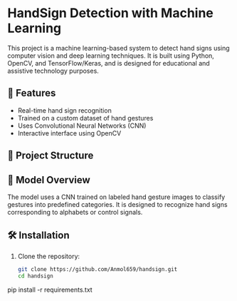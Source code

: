 # HandSign Detection with Machine Learning

This project is a machine learning-based system to detect hand signs using computer vision and deep learning techniques. It is built using Python, OpenCV, and TensorFlow/Keras, and is designed for educational and assistive technology purposes.

## 🚀 Features

- Real-time hand sign recognition
- Trained on a custom dataset of hand gestures
- Uses Convolutional Neural Networks (CNN)
- Interactive interface using OpenCV

## 📁 Project Structure


## 🧠 Model Overview

The model uses a CNN trained on labeled hand gesture images to classify gestures into predefined categories. It is designed to recognize hand signs corresponding to alphabets or control signals.

## 🛠️ Installation

1. Clone the repository:
   ```bash
   git clone https://github.com/Anmol659/handsign.git
   cd handsign
pip install -r requirements.txt
